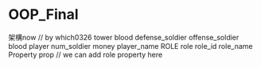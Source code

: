 # OOP_Final
架構now // by which0326
tower
      blood
      defense_soldier
      offense_soldier
      blood
player
      num_soldier
      money
      player_name
      ROLE role
            role_id
            role_name
            Property prop
                    // we can add role property here
